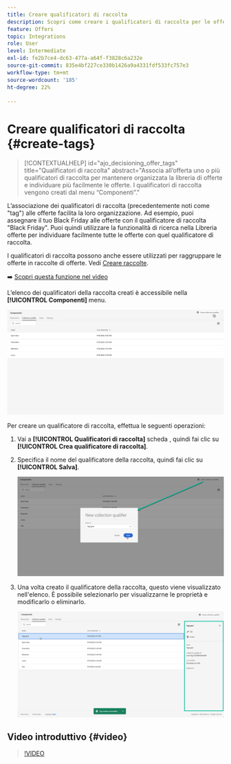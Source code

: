 ```yaml
---
title: Creare qualificatori di raccolta
description: Scopri come creare i qualificatori di raccolta per le offerte
feature: Offers
topic: Integrations
role: User
level: Intermediate
exl-id: fe2b7ce4-dc63-477a-a64f-f3828c6a232e
source-git-commit: 835e4bf227ce330b1426a9a4331fdf533fc757e3
workflow-type: tm+mt
source-wordcount: '185'
ht-degree: 22%

---
```


# Creare qualificatori di raccolta {#create-tags}

>[!CONTEXTUALHELP]
>id="ajo_decisioning_offer_tags"
>title="Qualificatori di raccolta"
>abstract="Associa all’offerta uno o più qualificatori di raccolta per mantenere organizzata la libreria di offerte e individuare più facilmente le offerte. I qualificatori di raccolta vengono creati dal menu “Componenti”."

L’associazione dei qualificatori di raccolta (precedentemente noti come &quot;tag&quot;) alle offerte facilita la loro organizzazione. Ad esempio, puoi assegnare il tuo Black Friday alle offerte con il qualificatore di raccolta &quot;Black Friday&quot;. Puoi quindi utilizzare la funzionalità di ricerca nella Libreria offerte per individuare facilmente tutte le offerte con quel qualificatore di raccolta.

I qualificatori di raccolta possono anche essere utilizzati per raggruppare le offerte in raccolte di offerte. Vedi [Creare raccolte](../offer-library/creating-collections.md).

➡️ [Scopri questa funzione nel video](#video)

L’elenco dei qualificatori della raccolta creati è accessibile nella **[!UICONTROL Componenti]** menu.

![](../assets/tags_list.png)

Per creare un qualificatore di raccolta, effettua le seguenti operazioni:

1. Vai a **[!UICONTROL Qualificatori di raccolta]** scheda , quindi fai clic su **[!UICONTROL Crea qualificatore di raccolta]**.

1. Specifica il nome del qualificatore della raccolta, quindi fai clic su **[!UICONTROL Salva]**.

   ![](../assets/tags_create.png)

1. Una volta creato il qualificatore della raccolta, questo viene visualizzato nell&#39;elenco. È possibile selezionarlo per visualizzarne le proprietà e modificarlo o eliminarlo.

   ![](../assets/tags_created.png)

## Video introduttivo {#video}

>[!VIDEO](https://video.tv.adobe.com/v/329374?quality=12)
